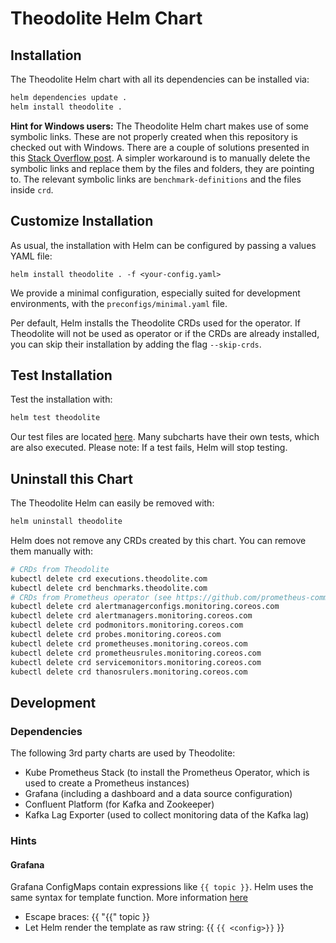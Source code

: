 # Theodolite Helm Chart

## Installation

The Theodolite Helm chart with all its dependencies can be installed via:

```sh
helm dependencies update .
helm install theodolite .
```

**Hint for Windows users:** The Theodolite Helm chart makes use of some symbolic links. These are not properly created when this repository is checked out with Windows. There are a couple of solutions presented in this [Stack Overflow post](https://stackoverflow.com/q/5917249/4121056). A simpler workaround is to manually delete the symbolic links and replace them by the files and folders, they are pointing to. The relevant symbolic links are `benchmark-definitions` and the files inside `crd`.

## Customize Installation

As usual, the installation with Helm can be configured by passing a values YAML file:

```
helm install theodolite . -f <your-config.yaml>
```

We provide a minimal configuration, especially suited for development environments, with the `preconfigs/minimal.yaml`
file.

Per default, Helm installs the Theodolite CRDs used for the operator. If Theodolite will not be used as operator or if
the CRDs are already installed, you can skip their installation by adding the flag `--skip-crds`.

## Test Installation

Test the installation with:

```sh
helm test theodolite
```

Our test files are located [here](templates/tests). Many subcharts have their own tests, which are also executed.
Please note: If a test fails, Helm will stop testing.

## Uninstall this Chart

The Theodolite Helm can easily be removed with:

```sh
helm uninstall theodolite
```

Helm does not remove any CRDs created by this chart. You can remove them manually with:

```sh
# CRDs from Theodolite
kubectl delete crd executions.theodolite.com
kubectl delete crd benchmarks.theodolite.com
# CRDs from Prometheus operator (see https://github.com/prometheus-community/helm-charts/tree/main/charts/kube-prometheus-stack#uninstall-chart)
kubectl delete crd alertmanagerconfigs.monitoring.coreos.com
kubectl delete crd alertmanagers.monitoring.coreos.com
kubectl delete crd podmonitors.monitoring.coreos.com
kubectl delete crd probes.monitoring.coreos.com
kubectl delete crd prometheuses.monitoring.coreos.com
kubectl delete crd prometheusrules.monitoring.coreos.com
kubectl delete crd servicemonitors.monitoring.coreos.com
kubectl delete crd thanosrulers.monitoring.coreos.com
```

## Development

### Dependencies

The following 3rd party charts are used by Theodolite:

- Kube Prometheus Stack (to install the Prometheus Operator, which is used to create a Prometheus instances)
- Grafana (including a dashboard and a data source configuration)
- Confluent Platform (for Kafka and Zookeeper)
- Kafka Lag Exporter (used to collect monitoring data of the Kafka lag)

### Hints

#### Grafana

Grafana ConfigMaps contain expressions like `{{ topic }}`. Helm uses the same syntax for template function. More information [here](https://github.com/helm/helm/issues/2798)
  - Escape braces: {{ "{{" topic }}
  - Let Helm render the template as raw string: {{ `{{ <config>}}` }}
  